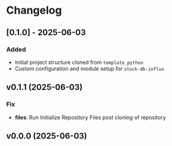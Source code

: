 # Changelog

## [0.1.0] - 2025-06-03

### Added

- Initial project structure cloned from `template_python`
- Custom configuration and module setup for `stock-db-influx`

## v0.1.1 (2025-06-03)

### Fix

- **files**: Run Initialize Repository Files post cloning of repository

## v0.0.0 (2025-06-03)
